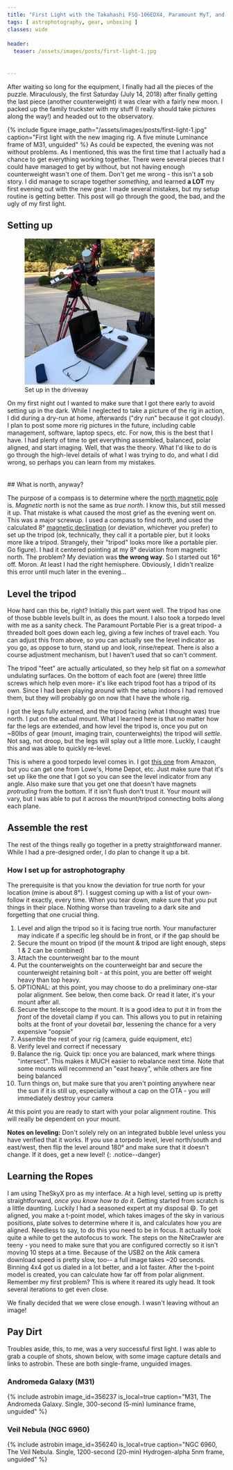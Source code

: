 ```yaml
---
title: "First Light with the Takahashi FSQ-106EDX4, Paramount MyT, and Atik 16200 Mono"
tags: [ astrophotography, gear, unboxing ]
classes: wide

header:
  teaser: /assets/images/posts/first-light-1.jpg


---
```


After waiting so long for the equipment, I finally had all the pieces of the puzzle.  Miraculously, the first Saturday (July 14, 2018) after finally getting the last piece (another counterweight) it was clear with a fairly new moon.  I packed up the family truckster with my stuff (I really should take pictures along the way!) and headed out to the observatory.

<!--more-->

{% 
  include figure image_path="/assets/images/posts/first-light-1.jpg" 
  caption="First light with the new imaging rig.  A five minute Luminance frame of M31, unguided" 
%}
As could be expected, the evening was not without problems.  As I mentioned, this was the first time that I actually had a chance to get everything working together.  There were several pieces that I could have managed to get by without, but not having enough counterweight wasn't one of them.  Don't get me wrong - this isn't a sob story.  I did manage to scrape together _something_, and learned **a LOT** my first evening out with the new gear.  I made several mistakes, but my setup routine is getting better.  This post will go through the good, the bad, and the ugly of my first light.

## Setting up

<figure style="width: 300px" class="align-left">
  <img src="/assets/images/posts/mount-setup-first-light.jpg" alt="">
  <figcaption>Set up in the driveway</figcaption>
</figure>On my first night out I wanted to make sure that I got there early to avoid setting up in the dark.  While I neglected to take a picture of the rig in action, I did during a dry-run at home, afterwards ("dry run" because it got cloudy).  I plan to post some more rig pictures in the future, including cable management, software, laptop specs, etc.  For now, this is the best that I have.  I had plenty of time to get everything assembled, balanced, polar aligned, and start imaging.  Well, that was the theory.  What I'd like to do is go through the high-level details of what I was trying to do, and what I did wrong, so perhaps you can learn from my mistakes.
<br>
<br>
<br>
## What is north, anyway?

The purpose of a compass is to determine where the [north magnetic pole](https://en.wikipedia.org/wiki/North_Magnetic_Pole) is.  _Magnetic_ north is not the same as _true north_.  I know this, but still messed it up.  That mistake is what caused the most grief as the evening went on.  This was a major screwup.  I used a compass to find north, and used the calculated 8° [magnetic declination](https://en.wikipedia.org/wiki/Magnetic_declination) (or deviation, whichever you prefer) to set up the tripod (ok, technically, they call it a portable pier, but it looks more like a tripod.  Strangely, their "tripod" looks more like a portable pier.  Go figure).  I had it centered pointing at my 8° deviation from magnetic north.  The problem?  My deviation was **the wrong way**.  So I started out 16° off.  Moron.  At least I had the right hemisphere.  Obviously, I didn't realize this error until much later in the evening...

## Level the tripod

How hard can this be, right?  Initially this part went well.  The tripod has one of those bubble levels built in, as does the mount.  I also took a torpedo level with me as a sanity check.  The Paramount Portable Pier is a great tripod- a threaded bolt goes down each leg, giving a few inches of travel each.  You can adjust this from above, so you can actually see the level indicator as you go, as oppose to turn, stand up and look, rinse/repeat.  There is also a course adjustment mechanism, but I haven't used that so can't comment.

The tripod "feet" are actually articulated, so they help sit flat on a _somewhat_ undulating surfaces.  On the bottom of each foot are (were) three little screws which help even more- it's like each tripod foot has a tripod of its own.  Since I had been playing around with the setup indoors I had removed them, but they will probably go on now that I have the whole rig.

I got the legs fully extened, and the tripod facing (what I thought was) true north.  I put on the actual mount.  What I learned here is that no matter how far the legs are extended, and how level the tripod is, once you put on ~80lbs of gear (mount, imaging train, counterweights) the tripod will _settle_.  Not sag, not droop, but the legs will splay out a little more.  Luckly, I caught this and was able to quickly re-level.

This is where a good torpedo level comes in.  I got [this one](https://amzn.to/2DR8iHL) from Amazon, but you can get one from Lowe's, Home Depot, etc.  Just make sure that it's set up like the one that I got so you can see the level indicator from any angle.  Also make sure that you get one that doesn't have magnets _protruding_ from the bottom.  If it isn't flush don't trust it.  Your mount will vary, but I was able to put it across the mount/tripod connecting bolts along each plane.

## Assemble the rest

The rest of the things really go together in a pretty straightforward manner.  While I had a pre-designed order, I do plan to change it up a bit.  

### How I set up for astrophotography

The prerequisite is that you know the deviation for true north for your location (mine is about 8°).  I suggest coming up with a list of your own- follow it exactly, every time.  When you tear down, make sure that you put things in their place.  Nothing worse than traveling to a dark site and forgetting that one crucial thing.

1. Level and align the tripod so it is facing true north.  Your manufacturer may indicate if a specific leg should be in front, or if the gap should be
2. Secure the mount on tripod (if the mount & tripod are light enough, steps 1 & 2 can be combined)
3. Attach the counterweight bar to the mount
4. Put the counterweights on the counterweight bar and secure the counterweight retaining bolt - at this point, you are better off weight heavy than top heavy.
5. OPTIONAL: at this point, you may choose to do a preliminary one-star polar alignment.  See below, then come back.  Or read it later, it's your mount after all.
6. Secure the telescope to the mount.  It is a good idea to put it in from the _front_ of the dovetail clamp if you can.  This allows you to put in retaining bolts at the front of your dovetail _bar_, lessening the chance for a very expensive "oopsie"
7. Assemble the rest of your rig (camera, guide equipment, etc)
8. Verify level and correct if necessary
9. Balance the rig.  Quick tip: once you are balanced, mark where things "intersect".  This makes it MUCH easier to rebalance next time.  Note that some mounts will recommend an "east heavy", while others are fine being balanced
10. Turn things on, but make sure that you aren't pointing anywhere near the sun if it is still up, especially without a cap on the OTA - you _will_ immediately destroy your camera

At this point you are ready to start with your polar alignment routine.  This will really be dependent on your mount.  

**Notes on leveling:** Don't solely rely on an integrated bubble level unless you have verified that it works.  If you use a torpedo level, level north/south and east/west, then flip the level around 180° and make sure that it doesn't change.  If it does, get a new level!
{: .notice--danger}

## Learning the Ropes

I am using TheSkyX pro as my interface.  At a high level, setting up is pretty straightforward, _once you know how to do it_.  Getting started from scratch is a little daunting.  Luckily I had a seasoned expert at my disposal :smile:.  To get aligned, you make a t-point model, which takes images of the sky in various positions, plate solves to determine where it is, and calculates how you are aligned.  Needless to say, to do this you need to be in focus.  It actually took quite a while to get the autofocus to work.  The steps on the NiteCrawler are teeny - you need to make sure that you are configured correctly so it isn't moving 10 steps at a time.  Because of the USB2 on the Atik camera download speed is pretty slow, too-- a full image takes ~20 seconds.  Binning 4x4 got us dialed in a lot better, and a lot faster.  After the t-point model is created, you can calculate how far off from polar alignment.  Remember my first problem?  This is where it reared its ugly head.  It took several iterations to get even close.  

We finally decided that we were close enough.  I wasn't leaving without an image!

## Pay Dirt

Troubles aside, this, to me, was a very successful first light.  I was able to grab a couple of shots, shown below, with some image capture details and links to astrobin.  These are both single-frame, unguided images.


### Andromeda Galaxy (M31)

{%
  include astrobin 
  image_id=356237
  is_local=true
  caption="M31, The Andromeda Galaxy.  Single, 300-second (5-min) luminance frame, unguided"
%}

### Veil Nebula (NGC 6960)

{%
  include astrobin 
  image_id=356240
  is_local=true
  caption="NGC 6960, The Veil Nebula.  Single, 1200-second (20-min) Hydrogen-alpha 5nm frame, unguided"
%}


